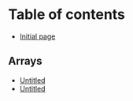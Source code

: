 # Table of contents

* [Initial page](README.md)

## Arrays

* [Untitled](arrays/untitled-1.md)
* [Untitled](arrays/untitled.md)

